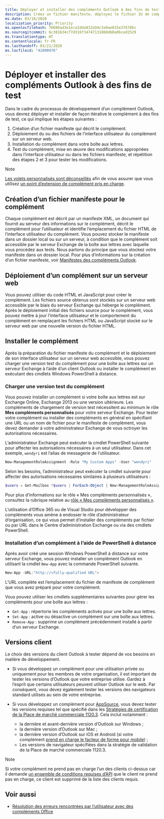 ```yaml
---
title: Déployer et installer des compléments Outlook à des fins de test
description: Créez un fichier manifeste, déployez le fichier IU de complément, installez le complément dans votre boîte aux lettres, puis testez-le.
ms.date: 03/18/2020
localization_priority: Priority
ms.openlocfilehash: 76688ad3e1eca2dda832a94c3a9ae815e37678bc
ms.sourcegitcommit: 6c381634c77d316f34747131860db0a0bced2529
ms.translationtype: HT
ms.contentlocale: fr-FR
ms.lasthandoff: 03/21/2020
ms.locfileid: "42890976"
---
```

# <a name="deploy-and-install-outlook-add-ins-for-testing"></a>Déployer et installer des compléments Outlook à des fins de test

Dans le cadre du processus de développement d’un complément Outlook, vous devrez déployer et installer de façon itérative le complément à des fins de test, ce qui implique les étapes suivantes :

1. Création d’un fichier manifeste qui décrit le complément.
1. Déploiement du ou des fichiers de l’interface utilisateur du complément sur un serveur web.
1. Installation du complément dans votre boîte aux lettres.
1. Test du complément, mise en œuvre des modifications appropriées dans l’interface utilisateur ou dans les fichiers manifeste, et répétition des étapes 2 et 3 pour tester les modifications.

> [!NOTE]
> [Les volets personnalisés sont déconseillés](https://developer.microsoft.com/outlook/blogs/make-your-add-ins-available-in-the-office-ribbon/) afin de vous assurer que vous utilisez [un point d’extension de complément pris en charge](outlook-add-ins-overview.md#extension-points).

## <a name="create-a-manifest-file-for-the-add-in"></a>Création d’un fichier manifeste pour le complément

Chaque complément est décrit par un manifeste XML, un document qui fournit au serveur des informations sur le complément, décrit le complément pour l’utilisateur et identifie l’emplacement du fichier HTML de l’interface utilisateur du complément. Vous pouvez stocker le manifeste dans un dossier local ou sur un serveur, à condition que le complément soit accessible par le serveur Exchange de la boîte aux lettres avec laquelle vous procédez aux tests. Nous partons du principe que vous stockez votre manifeste dans un dossier local. Pour plus d’informations sur la création d’un fichier manifeste, voir [Manifestes des compléments Outlook](manifests.md).

## <a name="deploy-an-add-in-to-a-web-server"></a>Déploiement d’un complément sur un serveur web

Vous pouvez utiliser du code HTML et JavaScript pour créer le complément. Les fichiers source obtenus sont stockés sur un serveur web accessible par le biais du serveur Exchange qui héberge le complément. Après le déploiement initial des fichiers source pour le complément, vous pouvez mettre à jour l’interface utilisateur et le comportement du complément en remplaçant les fichiers HTML ou JavaScript stocké sur le serveur web par une nouvelle version du fichier HTML.

## <a name="install-the-add-in"></a>Installer le complément

Après la préparation du fichier manifeste du complément et le déploiement de son interface utilisateur sur un serveur web accessible, vous pouvez charger une version test du complément pour une boîte aux lettres sur un serveur Exchange à l’aide d’un client Outlook ou installer le complément en exécutant des cmdlets Windows PowerShell à distance.

### <a name="sideload-the-add-in"></a>Charger une version test du complément

Vous pouvez installer un complément si votre boîte aux lettres est sur Exchange Online, Exchange 2013 ou une version ultérieure. Les compléments de chargement de version test nécessitent au minimum le rôle **Mes compléments personnalisés** pour votre serveur Exchange. Pour tester votre complément ou installer des compléments en général en spécifiant une URL ou un nom de fichier pour le manifeste de complément, vous devez demander à votre administrateur Exchange de vous octroyer les autorisations nécessaires.

L’administrateur Exchange peut exécuter la cmdlet PowerShell suivante pour affecter les autorisations nécessaires à un seul utilisateur. Dans cet exemple, `wendyri` est l’alias de messagerie de l’utilisateur.

```powershell
New-ManagementRoleAssignment -Role "My Custom Apps" -User "wendyri"
```

Selon les besoins, l’administrateur peut exécuter la cmdlet suivante pour affecter des autorisations nécessaires similaires à plusieurs utilisateurs :

```powershell
$users = Get-Mailbox *$users | ForEach-Object { New-ManagementRoleAssignment -Role "My Custom Apps" -User $_.Alias}
```

Pour plus d’informations sur le rôle « Mes compléments personnalisés », consultez la rubrique relative au [rôle « Mes compléments personnalisés »](/exchange/my-custom-apps-role-exchange-2013-help).

L’utilisation d’Office 365 ou de Visual Studio pour développer des compléments vous amène à endosser le rôle d’administrateur d’organisation, ce qui vous permet d’installer des compléments par fichier ou par URL dans le Centre d’administration Exchange ou via des cmdlets PowerShell.

### <a name="install-an-add-in-by-using-remote-powershell"></a>Installation d’un complément à l’aide de PowerShell à distance

Après avoir créé une session Windows PowerShell à distance sur votre serveur Exchange, vous pouvez installer un complément Outlook en utilisant la cmdlet `New-App` avec la commande PowerShell suivante.

```powershell
New-App -URL:"http://<fully-qualified URL">
```

L’URL complète est l’emplacement du fichier de manifeste de complément que vous avez préparé pour votre complément.

Vous pouvez utiliser les cmdlets supplémentaires suivantes pour gérer les compléments pour une boîte aux lettres :

-  `Get-App` : répertorie les compléments activés pour une boîte aux lettres.
-  `Set-App` : active ou désactive un complément sur une boîte aux lettres.
-  `Remove-App` : supprime un complément précédemment installé à partir d’un serveur Exchange.

## <a name="client-versions"></a>Versions client

Le choix des versions du client Outlook à tester dépend de vos besoins en matière de développement.

- Si vous développez un complément pour une utilisation privée ou uniquement pour les membres de votre organisation, il est important de tester les versions d’Outlook que votre entreprise utilise. Gardez à l’esprit que certains utilisateurs peuvent utiliser Outlook sur le web. Par conséquent, vous devez également tester les versions des navigateurs standard utilisés au sein de votre entreprise.

- Si vous développez un complément pour [AppSource](https://appsource.microsoft.com), vous devez tester les versions requises tel que spécifié dans les [Stratégies de certification de la Place de marché commerciale 1120.3](/legal/marketplace/certification-policies#11203-functionality). Cela inclut notamment :
    - la dernière et avant-dernière version d’Outlook sur Windows ;
    - la dernière version d’Outlook sur Mac ;
    - la dernière version d’Outlook sur iOS et Android (si votre complément [prend en charge le facteur de forme pour mobile](add-mobile-support.md)) ;
    - Les versions de navigateur spécifiées dans la stratégie de validation de la Place de marché commerciale 1120.3.

> [!NOTE]
> Si votre complément ne prend pas en charge l’un des clients ci-dessus car il demande [un ensemble de conditions requises d’API](apis.md) que le client ne prend pas en charge, ce client est supprimé de la liste des clients requis.

## <a name="see-also"></a>Voir aussi

- [Résolution des erreurs rencontrées par l’utilisateur avec des compléments Office](../testing/testing-and-troubleshooting.md)
